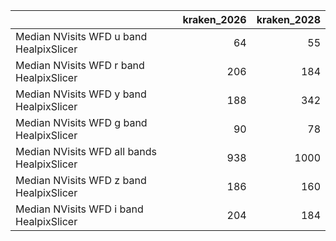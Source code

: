 |                                            |   kraken_2026 |   kraken_2028 |
|:-------------------------------------------|--------------:|--------------:|
| Median NVisits WFD u band HealpixSlicer    |            64 |            55 |
| Median NVisits WFD r band HealpixSlicer    |           206 |           184 |
| Median NVisits WFD y band HealpixSlicer    |           188 |           342 |
| Median NVisits WFD g band HealpixSlicer    |            90 |            78 |
| Median NVisits WFD all bands HealpixSlicer |           938 |          1000 |
| Median NVisits WFD z band HealpixSlicer    |           186 |           160 |
| Median NVisits WFD i band HealpixSlicer    |           204 |           184 |
